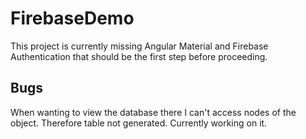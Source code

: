 # FirebaseDemo

This project is currently missing Angular Material and Firebase Authentication that should be the first step before proceeding.

## Bugs

When wanting to view the database there I can't access nodes of the object. Therefore table not generated. Currently working on it.
